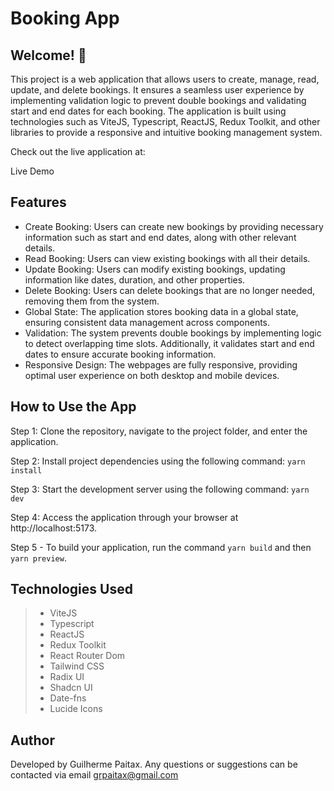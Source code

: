 # Booking App

## Welcome! 👋

This project is a web application that allows users to create, manage, read, update, and delete bookings. It ensures a seamless user experience by implementing validation logic to prevent double bookings and validating start and end dates for each booking. The application is built using technologies such as ViteJS, Typescript, ReactJS, Redux Toolkit, and other libraries to provide a responsive and intuitive booking management system.

Check out the live application at:

Live Demo

## Features

- Create Booking: Users can create new bookings by providing necessary information such as start and end dates, along with other relevant details.
- Read Booking: Users can view existing bookings with all their details.
- Update Booking: Users can modify existing bookings, updating information like dates, duration, and other properties.
- Delete Booking: Users can delete bookings that are no longer needed, removing them from the system.
- Global State: The application stores booking data in a global state, ensuring consistent data management across components.
- Validation: The system prevents double bookings by implementing logic to detect overlapping time slots. Additionally, it validates start and end dates to ensure accurate booking information.
- Responsive Design: The webpages are fully responsive, providing optimal user experience on both desktop and mobile devices.

## How to Use the App

Step 1: Clone the repository, navigate to the project folder, and enter the application.

Step 2: Install project dependencies using the following command:
`yarn install`

Step 3: Start the development server using the following command:
`yarn dev`

Step 4: Access the application through your browser at http://localhost:5173.

Step 5 - To build your application, run the command `yarn build` and then `yarn preview`.

## Technologies Used

> - ViteJS
> - Typescript
> - ReactJS
> - Redux Toolkit
> - React Router Dom
> - Tailwind CSS
> - Radix UI
> - Shadcn UI
> - Date-fns
> - Lucide Icons

## Author

Developed by Guilherme Paitax. Any questions or suggestions can be contacted via email grpaitax@gmail.com
